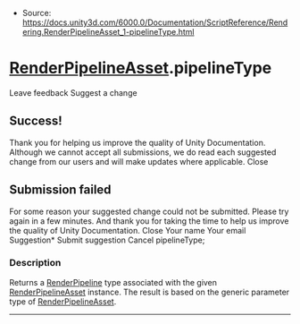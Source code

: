 * Source: https://docs.unity3d.com/6000.0/Documentation/ScriptReference/Rendering.RenderPipelineAsset_1-pipelineType.html

#  [RenderPipelineAsset<T0>](https://docs.unity3d.com/6000.0/Documentation/ScriptReference/Rendering.RenderPipelineAsset_1.html).pipelineType
Leave feedback
Suggest a change
## Success!
Thank you for helping us improve the quality of Unity Documentation. Although we cannot accept all submissions, we do read each suggested change from our users and will make updates where applicable.
Close
## Submission failed
For some reason your suggested change could not be submitted. Please <a>try again</a> in a few minutes. And thank you for taking the time to help us improve the quality of Unity Documentation.
Close
Your name Your email Suggestion* Submit suggestion
Cancel
pipelineType; 
### Description
Returns a [RenderPipeline](https://docs.unity3d.com/6000.0/Documentation/ScriptReference/Rendering.RenderPipeline.html) type associated with the given [RenderPipelineAsset](https://docs.unity3d.com/6000.0/Documentation/ScriptReference/Rendering.RenderPipelineAsset.html) instance.
The result is based on the generic parameter type of [RenderPipelineAsset<T0>](https://docs.unity3d.com/6000.0/Documentation/ScriptReference/Rendering.RenderPipelineAsset_1.html).
* * *
